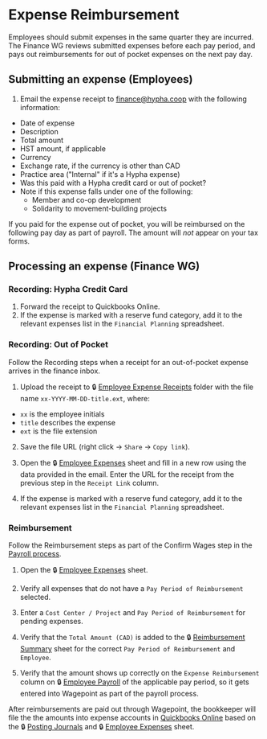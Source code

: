 # Expense Reimbursement

Employees should submit expenses in the same quarter they are incurred.
The Finance WG reviews submitted expenses before each pay period, and pays out reimbursements for out of pocket expenses on the next pay day.

## Submitting an expense (Employees)

1. Email the expense receipt to finance@hypha.coop with the following information:
  * Date of expense
  * Description
  * Total amount
  * HST amount, if applicable
  * Currency
  * Exchange rate, if the currency is other than CAD
  * Practice area ("Internal" if it's a Hypha expense)
  * Was this paid with a Hypha credit card or out of pocket?
  * Note if this expense falls under one of the following:
    * Member and co-op development
    * Solidarity to movement-building projects

If you paid for the expense out of pocket, you will be reimbursed on the following pay day as part of payroll. The amount will _not_ appear on your tax forms.

## Processing an expense (Finance WG)

### Recording: Hypha Credit Card

1. Forward the receipt to Quickbooks Online.
2. If the expense is marked with a reserve fund category, add it to the relevant expenses list in the `Financial Planning` spreadsheet.

### Recording: Out of Pocket

Follow the Recording steps when a receipt for an out-of-pocket expense arrives in the finance inbox.

1. Upload the receipt to 🔒 [Employee Expense Receipts](https://link.hypha.coop/receipts) folder with the file name `xx-YYYY-MM-DD-title.ext`, where:
  * `xx` is the employee initials
  * `title` describes the expense
  * `ext` is the file extension
  
2. Save the file URL (right click -> `Share` -> `Copy link`).

3. Open the 🔒 [Employee Expenses](https://link.hypha.coop/expenses) sheet and fill in a new row using the data provided in the email. Enter the URL for the receipt from the previous step in the `Receipt Link` column.

4. If the expense is marked with a reserve fund category, add it to the relevant expenses list in the `Financial Planning` spreadsheet.


### Reimbursement

Follow the Reimbursement steps as part of the Confirm Wages step in the [Payroll process](payroll.md).

1. Open the 🔒 [Employee Expenses](https://link.hypha.coop/expenses) sheet.

2. Verify all expenses that do not have a `Pay Period of Reimbursement` selected.

3. Enter a `Cost Center / Project` and `Pay Period of Reimbursement` for pending expenses.

4. Verify that the `Total Amount (CAD)` is added to the 🔒 [Reimbursement Summary](http://link.hypha.coop/reimbursement) sheet for the correct `Pay Period of Reimbursement` and `Employee`.

5. Verify that the amount shows up correctly on the `Expense Reimbursement` column on 🔒 [Employee Payroll](http://link.hypha.coop/payroll) of the applicable pay period, so it gets entered into Wagepoint as part of the payroll process.

After reimbursements are paid out through Wagepoint, the bookkeeper will file the the amounts into expense accounts in [Quickbooks Online](https://quickbooks.intuit.com/ca/) based on the 🔒 [Posting Journals](https://drive.google.com/drive/u/0/folders/1wWo9KqNwWdUK5d-jkApV3id_Y_dpftT9) and 🔒 [Employee Expenses](https://link.hypha.coop/expenses) sheet.
